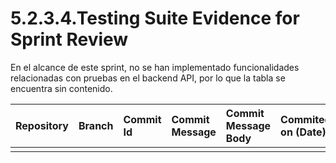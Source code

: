 # 5.2.3.4.Testing Suite Evidence for Sprint Review

En el alcance de este sprint, no se han implementado funcionalidades relacionadas con pruebas en el backend API, por lo que la tabla se encuentra sin contenido.


|**Repository**|**Branch**|**Commit Id** |**Commit Message**|**Commit Message Body**|**Commited on (Date)**|
| :- | :- | :- | :- | :- | :- |
|||||||